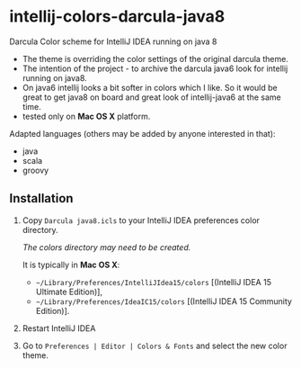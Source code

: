 # intellij-colors-darcula-java8
Darcula Color scheme for IntelliJ IDEA running on java 8

- The theme is overriding the color settings of the original darcula theme.
- The intention of the project - to archive the darcula java6 look for intellij running on java8.
- On java6 intellij looks a bit softer in colors which I like. So it would be great to get java8 on board and great look of intellij-java6 at the same time.
- tested only on **Mac OS X** platform.

Adapted languages (others may be added by anyone interested in that):
- java
- scala
- groovy

Installation
------------

1.  Copy `Darcula java8.icls` to your IntelliJ IDEA preferences
    color directory.

    *The colors directory may need to be created.*

    It is typically in **Mac OS X**:
    * `~/Library/Preferences/IntelliJIdea15/colors` [(IntelliJ IDEA 15 Ultimate Edition)],
    * `~/Library/Preferences/IdeaIC15/colors` [(IntelliJ IDEA 15 Community Edition)].

2. Restart IntelliJ IDEA

3. Go to `Preferences | Editor | Colors & Fonts` and select the new
color theme.
